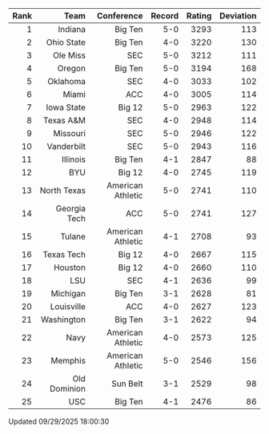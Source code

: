 | Rank  | Team                 | Conference           | Record   | Rating | Deviation |
| ---:  | ---:                 | ---:                 | ---:     | ---:   | ---:      |
| 1     | Indiana              | Big Ten              | 5-0      | 3293   | 113       |
| 2     | Ohio State           | Big Ten              | 4-0      | 3220   | 130       |
| 3     | Ole Miss             | SEC                  | 5-0      | 3212   | 111       |
| 4     | Oregon               | Big Ten              | 5-0      | 3194   | 168       |
| 5     | Oklahoma             | SEC                  | 4-0      | 3033   | 102       |
| 6     | Miami                | ACC                  | 4-0      | 3005   | 114       |
| 7     | Iowa State           | Big 12               | 5-0      | 2963   | 122       |
| 8     | Texas A&M            | SEC                  | 4-0      | 2948   | 114       |
| 9     | Missouri             | SEC                  | 5-0      | 2946   | 122       |
| 10    | Vanderbilt           | SEC                  | 5-0      | 2943   | 116       |
| 11    | Illinois             | Big Ten              | 4-1      | 2847   | 88        |
| 12    | BYU                  | Big 12               | 4-0      | 2745   | 119       |
| 13    | North Texas          | American Athletic    | 5-0      | 2741   | 110       |
| 14    | Georgia Tech         | ACC                  | 5-0      | 2741   | 127       |
| 15    | Tulane               | American Athletic    | 4-1      | 2708   | 93        |
| 16    | Texas Tech           | Big 12               | 4-0      | 2667   | 115       |
| 17    | Houston              | Big 12               | 4-0      | 2660   | 110       |
| 18    | LSU                  | SEC                  | 4-1      | 2636   | 99        |
| 19    | Michigan             | Big Ten              | 3-1      | 2628   | 81        |
| 20    | Louisville           | ACC                  | 4-0      | 2627   | 123       |
| 21    | Washington           | Big Ten              | 3-1      | 2622   | 94        |
| 22    | Navy                 | American Athletic    | 4-0      | 2573   | 125       |
| 23    | Memphis              | American Athletic    | 5-0      | 2546   | 156       |
| 24    | Old Dominion         | Sun Belt             | 3-1      | 2529   | 98        |
| 25    | USC                  | Big Ten              | 4-1      | 2476   | 86        |

Updated 09/29/2025 18:00:30
